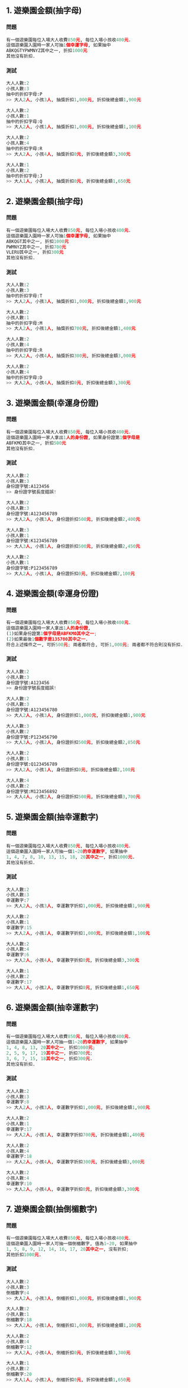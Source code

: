 

## 1. 遊樂園金額(抽字母)

#### 問題

``` python
有一個遊樂園每位入場大人收費850元, 每位入場小孩收400元.
這個遊樂園入園時一家人可抽1個幸運字母, 如果抽中
ABKQGTYPWMNYZ其中之一, 折扣1000元
其他沒有折扣.
```

#### 測試
``` python
大人人數:2
小孩人數:3
抽中的折扣字母:P
>> 大人2人, 小孩3人, 抽獎折扣1,000元, 折扣後總金額1,900元

大人人數:2
小孩人數:1
抽中的折扣字母:Q
>> 大人2人, 小孩1人, 抽獎折扣1,000元, 折扣後總金額1,100元

大人人數:2
小孩人數:4
抽中的折扣字母:R
>> 大人2人, 小孩4人, 抽獎折扣0元, 折扣後總金額3,300元

大人人數:1
小孩人數:2
抽中的折扣字母:J
>> 大人1人, 小孩2人, 抽獎折扣0元, 折扣後總金額1,650元
```


## 2. 遊樂園金額(抽字母)

#### 問題

``` python
有一個遊樂園每位入場大人收費850元, 每位入場小孩收400元.
這個遊樂園入園時一家人可抽1個幸運字母, 如果抽中
ABKQGT其中之一, 折扣1000元
PWMNYZ其中之一, 折扣700元
VLERU其中之一, 折扣300元
其他沒有折扣.
```

#### 測試
``` python
大人人數:2
小孩人數:3
抽中的折扣字母:T
>> 大人2人, 小孩3人, 抽獎折扣1,000元, 折扣後總金額1,900元

大人人數:2
小孩人數:1
抽中的折扣字母:M
>> 大人2人, 小孩1人, 抽獎折扣700元, 折扣後總金額1,400元

大人人數:2
小孩人數:4
抽中的折扣字母:R
>> 大人2人, 小孩4人, 抽獎折扣300元, 折扣後總金額3,000元

大人人數:2
小孩人數:4
抽中的折扣字母:D
>> 大人2人, 小孩4人, 抽獎折扣0元, 折扣後總金額3,300元
```



## 3. 遊樂園金額(幸運身份證)

#### 問題

``` python
有一個遊樂園每位入場大人收費850元, 每位入場小孩收400元.
這個遊樂園入園時一家人拿出1人的身份證, 如果身份證第1個字母是
ABFKMO其中之一, 折扣500元
其他沒有折扣.
```

#### 測試
``` python
大人人數:2
小孩人數:3
身份證字號:A123456
>> 身份證字號長度錯誤!

大人人數:2
小孩人數:3
身份證字號:A123456789
>> 大人2人, 小孩3人, 身份證折扣500元, 折扣後總金額2,400元

大人人數:3
小孩人數:1
身份證字號:K123456789
>> 大人3人, 小孩1人, 身份證折扣500元, 折扣後總金額2,450元

大人人數:2
小孩人數:1
身份證字號:P123456789
>> 大人2人, 小孩1人, 身份證折扣0元, 折扣後總金額2,100元
```


## 4. 遊樂園金額(幸運身份證)

#### 問題

``` python
有一個遊樂園每位入場大人收費850元, 每位入場小孩收400元.
這個遊樂園入園時一家人拿出1人的身份證,
(1)如果身份證第1個字母是ABFKMO其中之一;
(2)如果最後1個數字是135780其中之一.
符合上述條件之一, 可折500元; 兩者都符合, 可折1,000元; 兩者都不符合則沒有折扣.
```

#### 測試
``` python
大人人數:2
小孩人數:3
身份證字號:A123456
>> 身份證字號長度錯誤!

大人人數:2
小孩人數:3
身份證字號:A123456780
>> 大人2人, 小孩3人, 身份證折扣1,000元, 折扣後總金額1,900元

大人人數:3
小孩人數:2
身份證字號:P123456790
>> 大人3人, 小孩2人, 身份證折扣500元, 折扣後總金額2,850元

大人人數:2
小孩人數:1
身份證字號:Q123456789
>> 大人2人, 小孩1人, 身份證折扣0元, 折扣後總金額2,100元

大人人數:4
小孩人數:2
身份證字號:M123456892
>> 大人4人, 小孩2人, 身份證折扣500元, 折扣後總金額3,700元
```



## 5. 遊樂園金額(抽幸運數字)

#### 問題

``` python
有一個遊樂園每位入場大人收費850元, 每位入場小孩收400元.
這個遊樂園入園時一家人可抽一個1~20的幸運數字, 如果抽中
1, 4, 7, 8, 10, 13, 15, 18, 20其中之一, 折扣1000元.
其他沒有折扣.
```

#### 測試
``` python
大人人數:2
小孩人數:3
幸運數字:7
>> 大人2人, 小孩3人, 幸運數字折扣1,000元, 折扣後總金額1,900元

大人人數:2
小孩人數:1
幸運數字:15
>> 大人2人, 小孩1人, 幸運數字折扣1,000元, 折扣後總金額1,100元

大人人數:2
小孩人數:4
幸運數字:6
>> 大人2人, 小孩4人, 幸運數字折扣0元, 折扣後總金額3,300元

大人人數:1
小孩人數:2
幸運數字:17
>> 大人1人, 小孩2人, 幸運數字折扣0元, 折扣後總金額1,650元
```


## 6. 遊樂園金額(抽幸運數字)

#### 問題

``` python
有一個遊樂園每位入場大人收費850元, 每位入場小孩收400元.
這個遊樂園入園時一家人可抽一個1~20的幸運數字, 如果抽中
1, 4, 8, 13, 20其中之一, 折扣1000元;
2, 5, 9, 17, 19其中之一, 折扣700元;
3, 6, 7, 15, 18其中之一, 折扣300元.
其他沒有折扣.
```

#### 測試
``` python
大人人數:2
小孩人數:3
幸運數字:8
>> 大人2人, 小孩3人, 幸運數字折扣1,000元, 折扣後總金額1,900元

大人人數:2
小孩人數:1
幸運數字:17
>> 大人2人, 小孩1人, 幸運數字折扣700元, 折扣後總金額1,400元

大人人數:2
小孩人數:4
幸運數字:18
>> 大人2人, 小孩4人, 幸運數字折扣300元, 折扣後總金額3,000元

大人人數:2
小孩人數:4
幸運數字:10
>> 大人2人, 小孩4人, 幸運數字折扣0元, 折扣後總金額3,300元
```


## 7. 遊樂園金額(抽倒楣數字)

#### 問題

``` python
有一個遊樂園每位入場大人收費850元, 每位入場小孩收400元.
這個遊樂園入園時一家人可抽一個倒楣數字, 值為1~20, 如果抽中
1, 5, 8, 9, 12, 14, 16, 17, 20其中之一, 沒有折扣;
其他折扣1000元.
```

#### 測試
``` python
大人人數:2
小孩人數:3
倒楣數字:4
>> 大人2人, 小孩3人, 倒楣折扣1,000元, 折扣後總金額1,900元

大人人數:2
小孩人數:1
倒楣數字:18
>> 大人2人, 小孩1人, 倒楣折扣1,000元, 折扣後總金額1,100元

大人人數:2
小孩人數:4
倒楣數字:12
>> 大人2人, 小孩4人, 倒楣折扣0元, 折扣後總金額3,300元

大人人數:1
小孩人數:2
倒楣數字:20
>> 大人1人, 小孩2人, 倒楣折扣0元, 折扣後總金額1,650元
```

